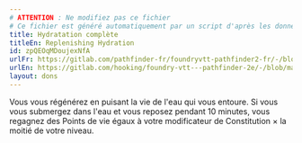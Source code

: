 ```yaml
---
# ATTENTION : Ne modifiez pas ce fichier
# Ce fichier est généré automatiquement par un script d'après les données du module Foundry VTT officiel et de sa traduction
title: Hydratation complète
titleEn: Replenishing Hydration
id: zpQEOqMDoujexNfA
urlFr: https://gitlab.com/pathfinder-fr/foundryvtt-pathfinder2-fr/-/blob/master/data/feats/zpQEOqMDoujexNfA.htm
urlEn: https://gitlab.com/hooking/foundry-vtt---pathfinder-2e/-/blob/master/packs/data/feats.db/replenishing-hydration.json
layout: dons
---
```

Vous vous régénérez en puisant la vie de l'eau qui vous entoure. Si vous vous submergez dans l'eau et vous reposez pendant 10 minutes, vous regagnez des Points de vie égaux à votre modificateur de Constitution × la moitié de votre niveau.

